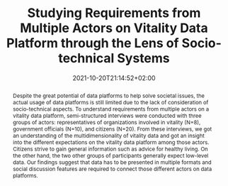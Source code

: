 ---
slug: studying-requirements-from-multiple-actors-on-vitality-data-platform-through-the-lens-of-socio-technical-systems
title: "Studying Requirements from Multiple Actors on Vitality Data Platform through the Lens of Socio-technical Systems"
layout: publi
searchFilter: Publication
searchWeight: 8
publitype: article
subsection: paper
institution:
    heig: 1
    logo: TUe
    short: 'TU/e'
    name: "Eindhoven University of Technology"
    web: "https://www.tue.nl/en/"
    colo: "#c72125"
chaire: false
date: 2021-10-20T21:14:52+02:00
shortJournal: "International Journal of Affective Engineering 20(4)"
citation:
    authors:
        1: ["Wada", "Kenji", "K."]
        2: ["van Renswouw", "Loes", "L."]
        4: ["Wallner", "Günter.", "G."]
        3: ["Levy", "Pierre", "P."]
        5: ["Vos", "Steven", "S.B."]
    year: 2021
    title: "Studying Requirements from Multiple Actors on Vitality Data Platform through the Lens of Socio-technical Systems"
    journal: "International Journal of Affective Engineering"
    number: 20
    volume: 4
    firstpage: "297"
    lastpage: "306"
    doi: "10.5057/ijae.IJAE-D-20-00041"
reference: "Wada K.,van Renswouw L., Wallner G., Lévy P., & Vos S. (2021). Studying Requirements from Multiple Actors on Vitality Data Platform through the Lens of Socio-technical Systems. International Journal of Affective Engineering. 20(4), 297-306."
abstract: "Despite the great potential of data platforms to help solve societal issues, the actual usage of data platforms is still limited due to the lack of consideration of socio-technical aspects. To understand requirements from multiple actors on a vitality data platform, semi-structured interviews were conducted with three groups of actors: representatives of organizations involved in vitality (N=8), government officials (N=10), and citizens (N=20). From these interviews, we got an understanding of the multidimensionality of vitality data and got an insight into the different expectations on the vitality data platform among those actors. Citizens strive to gain general information such as advice for healthy living. On the other hand, the two other groups of participants generally expect low-level data. Our findings suggest that data has to be presented in multiple formats and social discussion features are required to connect those different actors on data platforms."
link:
    1: ["paper", "paper", "https://www.jstage.jst.go.jp/article/ijae/20/4/20_IJAE-D-20-00041/_pdf/-char/en"]
    3: ["journal", "journal", "https://www.jstage.jst.go.jp/article/ijae/20/4/20_IJAE-D-20-00041/_article/-char/en"]
---